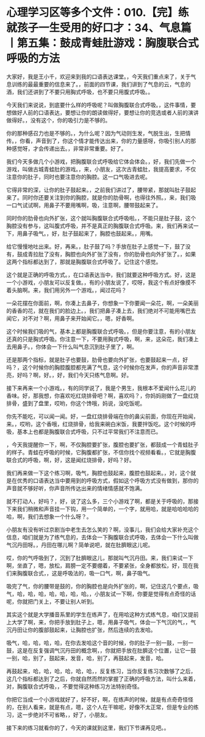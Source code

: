 # 心理学习区等多个文件：010.【完】练就孩子一生受用的好口才：34、气息篇丨第五集：鼓成青蛙肚游戏：胸腹联合式呼吸的方法

大家好，我是王小千，欢迎来到我的口语表达课堂。，今天我们重点来了，关于气息训练的最最重要的信息来了。，前面的四节课，我们讲到了气息的云，气息的酒，我们还讲到了不要只用胸式呼吸，也不要只用腹式呼吸。。

今天我们来说说，到底要什么样的呼吸呢？叫做胸腹联合式呼吸。，这件事情，要想做好人前的口语表达，要想让你的朗读做得好，要想让你的竞选或者人前的演讲做得好。，没有这个，你的吸引力是不够的。

你的那种感召力也是不够的。，为什么呢？因为气动则生发，气脱生出，生把情传。，你看，声音到了，你这个情才能传达出来，你的力量感呀，你吸引别人的那种感觉呀，才会传递出去。，非常非常重要。好了。

我们今天多做几个小游戏，把胸腹联合式呼吸给它体会体会。，好，我们先做一个游戏，叫做古城青蛙肚的游戏。，来，小朋友，这次古青蛙肚，我提高要求，不仅注意你的肚子，同时也要注意你的胸腔。这一口气吸进去呢。

它得非常的深，让你的肚子鼓起来。，之前我们讲过了，腰带紧，那就叫肚子鼓起来了。同时你还要关注到你的胸腔，就是你的肋骨啊，也得往外照。，来，我们吸一口气试试啊，用鼻子不要用嘴啊，吸，注意啊，腰带鼓起来了。

同时你的肋骨也向外扩张，这个就叫胸腹联合式呼吸啦。，不能只是肚子鼓，这个胸腔没有参与，这叫腹式呼吸，并不是真正的胸腹联合式呼吸。来，我们再来试一下，用鼻子吸气。，好，肚子鼓起来了，胸腔也鼓起来。，用嘴。

给它慢慢地吐出来。好，再来。，肚子鼓了吗？手放在肚子上感觉一下，鼓了没有，鼓成青拉肚了没有，胸腔也向外扩张了没有，你的肋骨也向外扩张了。，如果这两个指标都达到了，那就是胸腹联合式呼吸了。记住这个感觉。

这个就是正确的呼吸方式。，在口语表达当中，我们就要这种呼吸方式。好，这是一个小游戏，小朋友可以反复做。，有的小朋友说了，哎呀，我这个有点好像摸不着头脑啊。来，我们用另外一个游戏。，闻过花吗？

一朵花摆在你面前，啊，你凑上去鼻子，你想象一下你要闻一朵花，啊，一朵美丽的香香的花，就在我们的脸边上。，我们把鼻子凑上去，我们绝对不可能用嘴巴去闻它，对不对？啊，用鼻子来开始闻它。，嗯，好香啊。

这个时候我们吸的气，基本上都是胸腹联合式呼吸。，但是你要注意，有的小朋友还真的只是胸式呼吸。你注意一下，不要用胸式呼吸，啊，来，这朵花，我们凑上去用鼻子。，你体会一下什么叫气息沉到肚子里了，啊。

还是那两个指标，就是肚子也要鼓，肋骨也要向外扩张，也要鼓起来一点，好吗？，这个时候你的胸腔腹腔都充满了气息，这个时候你在发声，你的声音非常漂亮，好吗？啊，好。，好，我们今天只练气息啊。好。

接下来再来一个小游戏。，有的同学说了，我是个男生，我根本不爱闻什么花儿的香味。好，那我想，你喜欢吃红烧排骨吧？啊，喜欢吗？，你妈妈刚做了一盘红烧排骨，盛到了盘里，哎哟，你这个馋哦，妈说，没吃饭呢。

你先不能吃，可以闻一闻。好，一盘红烧排骨端在你的鼻尖前面，你现在开始闻，来。，哎哟，这个香哦，红烧排骨，给我来碗白米饭，我要拌饭吃。这个时候的呼吸，基本上也都是胸腹联合式呼吸，只不过平常我们不注意而已。

，今天我提醒你一下，啊，不仅胸腔要扩张，腹腔也要扩张，都鼓成一个青蛙肚子的样子。青蛙在呼吸的时候，它胸腹都扩张，不信你找个视频看看。，它就是胸腹联合式的呼吸，啊，好，这是闻红烧排骨，好吗？好。

我们再来做一下这个练习啊，吸气，胸腔也鼓起来，腹腔也鼓起来。，对，这个就是在优秀的口语表达当中要用到的呼吸方式，假如这个呼吸方式没有做到，那你的声音就不够好听，你声音所传达出来的情绪情感就不饱满。

就不打动人，好吗？，好，说了这么多，三个小游戏了啊，都是关于呼吸的，那接下来我们稍微和声音挂一下钩，用一个简单的，一个字，就用哈，就是哈哈哈哈的哈，啊，我们去想象一个什么呀？。

小朋友有没有听过京剧当中老生去怎么笑的？啊，没事儿，我们会给大家补充这个信息，咱们就是为了练气息的，去体会一下胸腹联合式呼吸，去体会一下什么叫做气沉丹田呀。，丹田在哪儿啊？简单说吧，就在肚臍眼这儿呢。

哎，你的气呼吸到了，沉到了肚臍眼这儿，那就叫气沉丹田。来，我们来试一下啊，坐直了，嗯，放松，肩膀一定不要绷着，不要紧张，全身都放松，好，现在我们来胸腹联合式，，这是呼吸法的，吸一口气，啊，鼻子吸气。

吸完了气，你的腰带是鼓的，你的胸腔也是向外扩张的，啊，记住这几个要点，吸气，哈，哈，哈，哈，哈，哈，哈。，小朋友试一下啊，你要是觉得有点奇怪的话呢，你就把门关上，不要让别人听到。

其实这个就是大学播音系里的学生在练声了，在用哈这种方式练气息，咱们又提前上大学了啊，来，你把手放到肚子上，嗯，用鼻子吸气，体会一下气沉的气，，气沉丹田让你的腹部鼓起来，让胸腔也扩张，然后连续的去发哈。

吸气，哈，哈，哈，哈，在你去发哈这个音的时候，你的肚子一别一鼓，一别一鼓，这是在反复强调气沉丹田的概念啊，，你就把手放在肚臍这个位置，让它一鼓一别，哈，别了，鼓起来，发音，哈，别了，再鼓起来，发音，哈。

再鼓起来，哈，哈，哈，哈，哈，哈，，反复练习，当你反复练习次数够了之后，这几个指标都达到了之后，你就自然而然的掌握了正确的呼吸方法，叫什么来着，对，胸腹联合式呼吸，，不要觉得这种练习方法特别奇怪。

你把它当成一个小游戏就好了，好不好，啊，在练声的时候，就是有点奇奇怪怪的，在别人看来，就是有点，嗯，这个人在干嘛呢，好像不太正常，但是专业的练习，这一步绝对不可省略，，好了，小朋友。

接下来的练习就看你的了，今天的课就到这里，我们下节课再见吧。。
